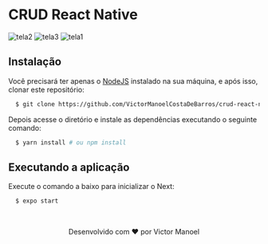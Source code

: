 # CRUD React Native
![tela2](https://user-images.githubusercontent.com/56448760/119382816-f405be00-bc98-11eb-892c-225ed54840a2.png)
![tela3](https://user-images.githubusercontent.com/56448760/119382826-f700ae80-bc98-11eb-81c4-e7be4a3ba68c.png)
![tela1](https://user-images.githubusercontent.com/56448760/119382810-f10acd80-bc98-11eb-91d1-c523ec902939.png)

## Instalação

Você precisará ter apenas o [NodeJS](https://nodejs.org) instalado na sua máquina, e após isso, clonar este repositório:
```bash
  $ git clone https://github.com/VictorManoelCostaDeBarros/crud-react-native.git
```

Depois acesse o diretório e instale as dependências executando o seguinte comando:
```bash
  $ yarn install # ou npm install
```

## Executando a aplicação

Execute o comando a baixo para inicializar o Next:
```bash
  $ expo start
```

<br>
<p align="center">
Desenvolvido com ❤️ por Victor Manoel
</p>
